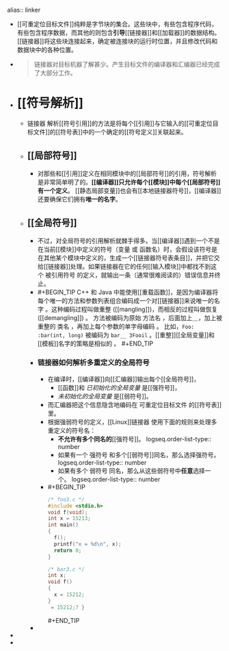 alias:: linker

- [[可重定位目标文件]]纯粹是字节块的集合。这些块中，有些包含程序代码，有些包含程序数据，而其他的则包含**引导**[[链接器]]和[[加载器]]的数据结构。
  [[链接器]]将这些块连接起来，确定被连接块的运行时位置，并且修改代码和数据块中的各种位置。
- > 链接器对目标机器了解甚少。产生目标文件的编译器和汇编器已经完成了大部分工作。
- # [[符号解析]]
	- 链接器 解析[[符号引用]]的方法是将每个[[引用]]与它输入的[[可重定位目标文件]]的[[符号表]]中的一个确定的[[符号定义]]关联起来。
	- ## [[局部符号]]
		- 对那些和[[引用]]定义在相同模块中的[[局部符号]]的引用，符号解析 是非常简单明了的。**[[编译器]]只允许每个[[模块]]中每个[[局部符号]]有一个定义**。
		  [[静态局部变量]]也会有[[本地链接器符号]]，[[编译器]]还要确保它们拥有**唯一的名字**。
	- ## [[全局符号]]
		- 不过，对全局符号的引用解析就棘手得多。当[[编译器]]遇到一个不是在当前[[模块]]中定义的符号（变量 或 函数名）时，会假设该符号是在其他某个模块中定义的，生成一个[[链接器符号表条目]]，并把它交给[[链接器]]处理。如果链接器在它的任何[[输入模块]]中都找不到这个 被引用符号 的定义，就输出一条（通常很难阅读的）错误信息并终止。
		- #+BEGIN_TIP
		  C++ 和 Java 中能使用[[重载函数]]，是因为编译器将每个唯一的方法和参数列表组合编码成一个对[[链接器]]来说唯一的名字 。这种编码过程叫做重整 ([[mangling]])，而相反的过程叫做恢复 ([[demangling]]) 。
		  方法被编码为原始 方法名 ，后面加上＿，加上被重整的 类名 ，再加上每个参数的单字母编码 。
		  比如，`Foo: :bar(int, long)` 被编码为 `bar__ 3Fooil` 。[[重整]][[全局变量]]和[[模板]]名字的策略是相似的 。
		  #+END_TIP
		- ### 链接器如何解析多重定义的全局符号
			- 在编译时，[[编译器]]向[[汇编器]]输出每个[[全局符号]]，
				- [[函数]]和 *已初始化的全局变量* 是[[强符号]]，
				- *未初始化的全局变量* 是[[弱符号]]。
			- 而汇编器把这个信息隐含地编码在 可重定位目标文件 的[[符号表]]里。
			- 根据强弱符号的定义，[[Linux]]链接器 使用下面的规则来处理多重定义的符号名：
				- **不允许有多个同名的**[[强符号]]。
				  logseq.order-list-type:: number
				- 如果有一个 强符号 和多个[[弱符号]]同名，那么选择强符号。
				  logseq.order-list-type:: number
				- 如果有多个 弱符号 同名，那么从这些弱符号中**任意**选择一个。
				  logseq.order-list-type:: number
			- #+BEGIN_TIP
			  ``` cpp
			  /* foo3.c */
			  #include <stdio.h>
			  void f(void);
			  int x = 15213;
			  int main()
			  {
			    f();
			    printf("x = %d\n", x);
			    return 0;
			  }
			  
			  /* bar3.c */
			  int x;
			  void f()
			  {
			    x = 15212;
			  }
			   = 15212;7 }
			  ``` 
			  #+END_TIP
		-
-
-
